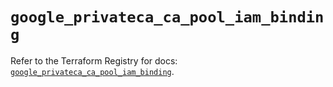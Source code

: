 # `google_privateca_ca_pool_iam_binding`

Refer to the Terraform Registry for docs: [`google_privateca_ca_pool_iam_binding`](https://registry.terraform.io/providers/hashicorp/google-beta/6.31.0/docs/resources/google_privateca_ca_pool_iam_binding).
